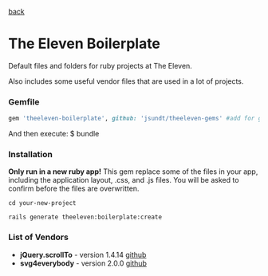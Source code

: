 [back](/)


# The Eleven Boilerplate
Default files and folders for ruby projects at The Eleven.

Also includes some useful vendor files that are used in a lot of projects.


### Gemfile

```ruby
gem 'theeleven-boilerplate', github: 'jsundt/theeleven-gems' #add for generator
```

And then execute: $ bundle


### Installation

**Only run in a new ruby app!**
This gem replace some of the files in your app, including the application layout, .css, and .js files. You will be asked to confirm before the files are overwritten.

```
cd your-new-project

rails generate theeleven:boilerplate:create
```


### List of Vendors

* **jQuery.scrollTo** - version 1.4.14 [github](https://github.com/flesler/jquery.scrollTo)
* **svg4everybody** - version 2.0.0 [github](https://github.com/jonathantneal/svg4everybody)
